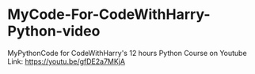 # MyCode-For-CodeWithHarry-Python-video
MyPythonCode for CodeWithHarry's 12 hours Python Course on Youtube Link: https://youtu.be/gfDE2a7MKjA

